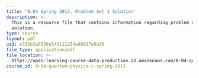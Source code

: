 ```yaml
---
title: '8.04 Spring 2013, Problem Set 1 Solution'
description: >-
  This is a resource file that contains information regarding problem set 1
  solution.
type: course
layout: pdf
uid: e33bb3a6336e543111254ed8817e9a39
file_type: application/pdf
file_location: >-
  https://open-learning-course-data-production.s3.amazonaws.com/8-04-quantum-physics-i-spring-2013/e33bb3a6336e543111254ed8817e9a39_MIT8_04S13_ps1_sol.pdf
course_id: 8-04-quantum-physics-i-spring-2013
---
```

